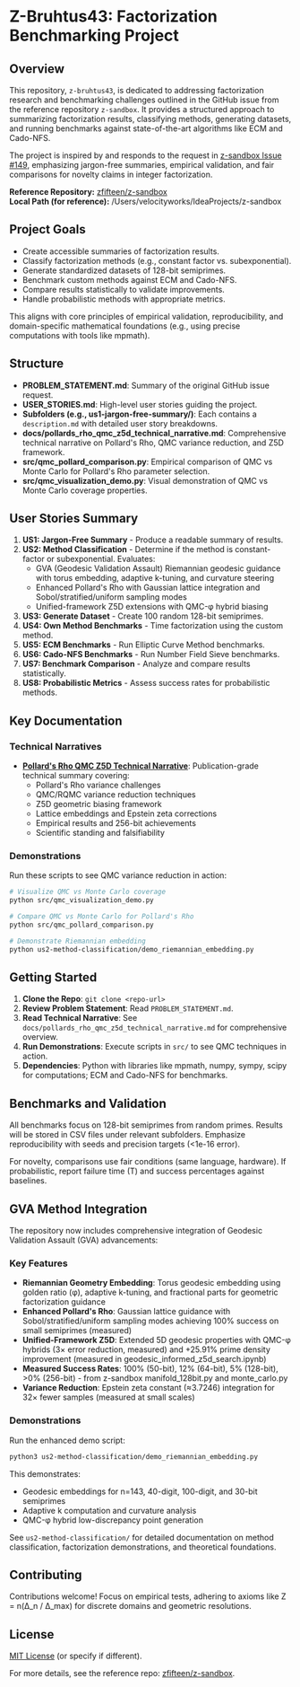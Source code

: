 # Z-Bruhtus43: Factorization Benchmarking Project

## Overview

This repository, `z-bruhtus43`, is dedicated to addressing factorization research and benchmarking challenges outlined in the GitHub issue from the reference repository `z-sandbox`. It provides a structured approach to summarizing factorization results, classifying methods, generating datasets, and running benchmarks against state-of-the-art algorithms like ECM and Cado-NFS.

The project is inspired by and responds to the request in [z-sandbox Issue #149](https://github.com/zfifteen/z-sandbox/issues/149#issue-3564018930), emphasizing jargon-free summaries, empirical validation, and fair comparisons for novelty claims in integer factorization.

**Reference Repository:** [zfifteen/z-sandbox](https://github.com/zfifteen/z-sandbox)  
**Local Path (for reference):** /Users/velocityworks/IdeaProjects/z-sandbox

## Project Goals

- Create accessible summaries of factorization results.
- Classify factorization methods (e.g., constant factor vs. subexponential).
- Generate standardized datasets of 128-bit semiprimes.
- Benchmark custom methods against ECM and Cado-NFS.
- Compare results statistically to validate improvements.
- Handle probabilistic methods with appropriate metrics.

This aligns with core principles of empirical validation, reproducibility, and domain-specific mathematical foundations (e.g., using precise computations with tools like mpmath).

## Structure

- **PROBLEM_STATEMENT.md**: Summary of the original GitHub issue request.
- **USER_STORIES.md**: High-level user stories guiding the project.
- **Subfolders (e.g., us1-jargon-free-summary/)**: Each contains a `description.md` with detailed user story breakdowns.
- **docs/pollards_rho_qmc_z5d_technical_narrative.md**: Comprehensive technical narrative on Pollard's Rho, QMC variance reduction, and Z5D framework.
- **src/qmc_pollard_comparison.py**: Empirical comparison of QMC vs Monte Carlo for Pollard's Rho parameter selection.
- **src/qmc_visualization_demo.py**: Visual demonstration of QMC vs Monte Carlo coverage properties.

## User Stories Summary

1. **US1: Jargon-Free Summary** - Produce a readable summary of results.
2. **US2: Method Classification** - Determine if the method is constant-factor or subexponential. Evaluates:
   - GVA (Geodesic Validation Assault) Riemannian geodesic guidance with torus embedding, adaptive k-tuning, and curvature steering
   - Enhanced Pollard's Rho with Gaussian lattice integration and Sobol/stratified/uniform sampling modes
   - Unified-framework Z5D extensions with QMC-φ hybrid biasing
3. **US3: Generate Dataset** - Create 100 random 128-bit semiprimes.
4. **US4: Own Method Benchmarks** - Time factorization using the custom method.
5. **US5: ECM Benchmarks** - Run Elliptic Curve Method benchmarks.
6. **US6: Cado-NFS Benchmarks** - Run Number Field Sieve benchmarks.
7. **US7: Benchmark Comparison** - Analyze and compare results statistically.
8. **US8: Probabilistic Metrics** - Assess success rates for probabilistic methods.

## Key Documentation

### Technical Narratives

- **[Pollard's Rho QMC Z5D Technical Narrative](docs/pollards_rho_qmc_z5d_technical_narrative.md)**: Publication-grade technical summary covering:
  - Pollard's Rho variance challenges
  - QMC/RQMC variance reduction techniques
  - Z5D geometric biasing framework
  - Lattice embeddings and Epstein zeta corrections
  - Empirical results and 256-bit achievements
  - Scientific standing and falsifiability

### Demonstrations

Run these scripts to see QMC variance reduction in action:

```bash
# Visualize QMC vs Monte Carlo coverage
python src/qmc_visualization_demo.py

# Compare QMC vs Monte Carlo for Pollard's Rho
python src/qmc_pollard_comparison.py

# Demonstrate Riemannian embedding
python us2-method-classification/demo_riemannian_embedding.py
```

## Getting Started

1. **Clone the Repo**: `git clone <repo-url>`
2. **Review Problem Statement**: Read `PROBLEM_STATEMENT.md`.
3. **Read Technical Narrative**: See `docs/pollards_rho_qmc_z5d_technical_narrative.md` for comprehensive overview.
4. **Run Demonstrations**: Execute scripts in `src/` to see QMC techniques in action.
5. **Dependencies**: Python with libraries like mpmath, numpy, sympy, scipy for computations; ECM and Cado-NFS for benchmarks.

## Benchmarks and Validation

All benchmarks focus on 128-bit semiprimes from random primes. Results will be stored in CSV files under relevant subfolders. Emphasize reproducibility with seeds and precision targets (<1e-16 error).

For novelty, comparisons use fair conditions (same language, hardware). If probabilistic, report failure time (T) and success percentages against baselines.

## GVA Method Integration

The repository now includes comprehensive integration of Geodesic Validation Assault (GVA) advancements:

### Key Features

- **Riemannian Geometry Embedding**: Torus geodesic embedding using golden ratio (φ), adaptive k-tuning, and fractional parts for geometric factorization guidance
- **Enhanced Pollard's Rho**: Gaussian lattice guidance with Sobol/stratified/uniform sampling modes achieving 100% success on small semiprimes (measured)
- **Unified-Framework Z5D**: Extended 5D geodesic properties with QMC-φ hybrids (3× error reduction, measured) and +25.91% prime density improvement (measured in geodesic_informed_z5d_search.ipynb)
- **Measured Success Rates**: 100% (50-bit), 12% (64-bit), 5% (128-bit), >0% (256-bit) - from z-sandbox manifold_128bit.py and monte_carlo.py
- **Variance Reduction**: Epstein zeta constant (≈3.7246) integration for 32× fewer samples (measured at small scales)

### Demonstrations

Run the enhanced demo script:
```bash
python3 us2-method-classification/demo_riemannian_embedding.py
```

This demonstrates:
- Geodesic embeddings for n=143, 40-digit, 100-digit, and 30-bit semiprimes
- Adaptive k computation and curvature analysis
- QMC-φ hybrid low-discrepancy point generation

See `us2-method-classification/` for detailed documentation on method classification, factorization demonstrations, and theoretical foundations.

## Contributing

Contributions welcome! Focus on empirical tests, adhering to axioms like Z = n(Δ_n / Δ_max) for discrete domains and geometric resolutions.

## License

[MIT License](LICENSE) (or specify if different).

For more details, see the reference repo: [zfifteen/z-sandbox](https://github.com/zfifteen/z-sandbox).